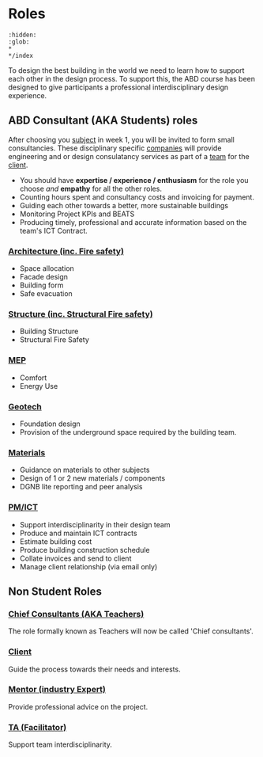 # Roles
```{toctree}
:hidden:
:glob:
*
*/index
```
To design the best building in the world we need to learn how to support each other in the design process. To support this, the ABD course has been designed to give participants a professional interdisciplinary design experience. 

## ABD Consultant (AKA Students) roles
After choosing you [subject](../Subjects) in week 1, you will be invited to form small consultancies. These disciplinary specific [companies](Company.md) will provide engineering and or design consulatancy services as part of a [team](Team.md) for the [client](Client.md).

* You should have **expertise / experience / enthusiasm** for the role you choose *and* **empathy** for all the other roles.
* Counting hours spent and consultancy costs and invoicing for payment.
* Guiding each other towards a better, more sustainable buildings
* Monitoring Project KPIs and BEATS
* Producing timely, professional and accurate information based on the team's ICT Contract.

### [Architecture (inc. Fire safety)](Architecture)
* Space allocation
* Facade design
* Building form
* Safe evacuation

### [Structure  (inc. Structural Fire safety)](Structure)
* Building Structure
* Structural Fire Safety

### [MEP](MEP)
* Comfort
* Energy Use
  
### [Geotech](Geotech)
* Foundation design
* Provision of the underground space required by the building team.
  
### [Materials](Materials)
* Guidance on materials to other subjects
* Design of 1 or 2 new materials / components
* DGNB lite reporting and peer analysis

### [PM/ICT](PM-ICT)
* Support interdisciplinarity in their design team
* Produce and maintain ICT contracts
* Estimate building cost
* Produce building construction schedule
* Collate invoices and send to client
* Manage client relationship (via email only)

## Non Student Roles

### [Chief Consultants (AKA Teachers)](Teacher.md)
The role formally known as Teachers will now be called 'Chief consultants'.
### [Client](Client.md)
Guide the process towards their needs and interests.
### [Mentor (industry Expert)](Mentor.md)
Provide professional advice on the project.
### [TA (Facilitator)](TA.md)
Support team interdisciplinarity.



